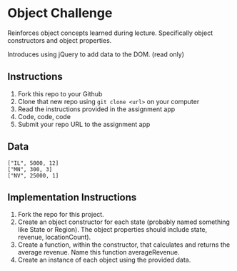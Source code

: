 # Object Challenge

Reinforces object concepts learned during lecture. Specifically object constructors and object properties.

Introduces using jQuery to add data to the DOM. (read only)

## Instructions

1. Fork this repo to your Github
2. Clone that new repo using `git clone <url>` on your computer
3. Read the instructions provided in the assignment app
4. Code, code, code
5. Submit your repo URL to the assignment app

## Data
```
["IL", 5000, 12]
["MN", 300, 3]
["NV", 25000, 1]
```

## Implementation Instructions
1. Fork the repo for this project.
2. Create an object constructor for each state (probably named something like State or Region). The object properties should include state, revenue, locationCount).
3. Create a function, within the constructor, that calculates and returns the average revenue. Name this function averageRevenue.
4. Create an instance of each object using the provided data.

